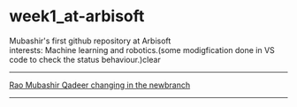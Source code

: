 # week1_at-arbisoft
Mubashir's first github repository at Arbisoft
<br>
interests: Machine learning and robotics.(some modigfication done in VS code to check the status behaviour.)clear
<hr>
<a href="#">Rao Mubashir Qadeer changing in the newbranch</a>
<hr>